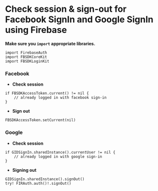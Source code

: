 #  Check session & sign-out for Facebook SignIn and Google SignIn using Firebase

**Make sure you `import` appropriate libraries.**

```
import FirebaseAuth
import FBSDKCoreKit
import FBSDKLoginKit
```

### Facebook

- **Check session**

```
if FBSDKAccessToken.current() != nil {
    // already logged in with facebook sign-in
}
```

- **Sign out**

```
FBSDKAccessToken.setCurrent(nil)
```

### Google

- **Check session**

```
if GIDSignIn.sharedInstance().currentUser != nil {
    // already logged in with google sign-in
}
```

- **Signing out**

```
GIDSignIn.sharedInstance().signOut()
try! FIRAuth.auth()!.signOut()
```
